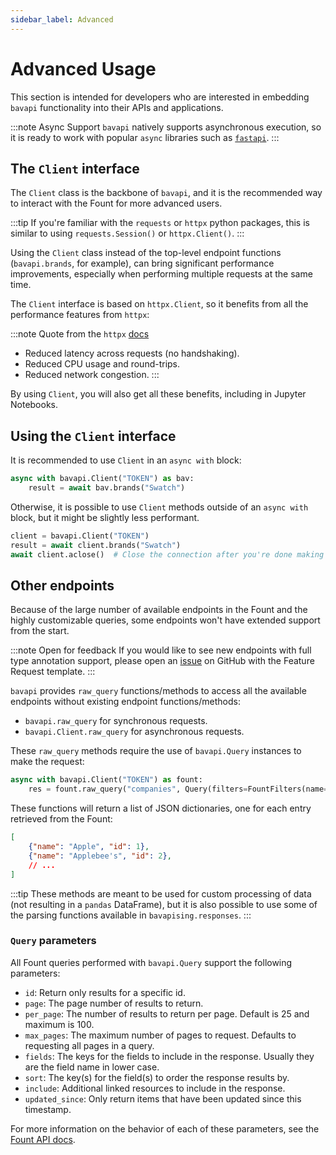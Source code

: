 ```yaml
---
sidebar_label: Advanced
---
```


# Advanced Usage

This section is intended for developers who are interested in embedding `bavapi` functionality into their APIs and applications.

:::note Async Support
`bavapi` natively supports asynchronous execution, so it is ready to work with popular `async` libraries such as [`fastapi`](https://fastapi.tiangolo.com/).
:::

## The `Client` interface

The `Client` class is the backbone of `bavapi`, and it is the recommended way to interact with the Fount for more advanced users.

:::tip
If you're familiar with the `requests` or `httpx` python packages, this is similar to using `requests.Session()` or `httpx.Client()`.
:::

Using the `Client` class instead of the top-level endpoint functions (`bavapi.brands`, for example), can bring significant performance improvements, especially when performing multiple requests at the same time.

The `Client` interface is based on `httpx.Client`, so it benefits from all the performance features from `httpx`:

:::note Quote from the `httpx` [docs](https://www.python-httpx.org/advanced/)
- Reduced latency across requests (no handshaking).
- Reduced CPU usage and round-trips.
- Reduced network congestion.
:::

By using `Client`, you will also get all these benefits, including in Jupyter Notebooks.

## Using the `Client` interface


It is recommended to use `Client` in an `async with` block:

```py
async with bavapi.Client("TOKEN") as bav:
    result = await bav.brands("Swatch")
```

Otherwise, it is possible to use `Client` methods outside of an `async with` block, but it might be slightly less performant.

```py
client = bavapi.Client("TOKEN")
result = await client.brands("Swatch")
await client.aclose()  # Close the connection after you're done making requests
```

## Other endpoints

Because of the large number of available endpoints in the Fount and the highly customizable queries, some endpoints won't have extended support from the start.

:::note Open for feedback
If you would like to see new endpoints with full type annotation support, please open an [issue](https://github.com/wppbav/bavapi-sdk-python/issues) on GitHub with the Feature Request template.
:::

`bavapi` provides `raw_query` functions/methods to access all the available endpoints without existing endpoint functions/methods:

- `bavapi.raw_query` for synchronous requests.
- `bavapi.Client.raw_query` for asynchronous requests.

These `raw_query` methods require the use of `bavapi.Query` instances to make the request:

```py
async with bavapi.Client("TOKEN") as fount:
    res = fount.raw_query("companies", Query(filters=FountFilters(name="Facebook")))
```

These functions will return a list of JSON dictionaries, one for each entry retrieved from the Fount:

```json
[
    {"name": "Apple", "id": 1},
    {"name": "Applebee's", "id": 2},
    // ...
]
```

:::tip
These methods are meant to be used for custom processing of data (not resulting in a `pandas` DataFrame), but it is also possible to use some of the parsing functions available in `bavapising.responses`.
:::

### `Query` parameters

All Fount queries performed with `bavapi.Query` support the following parameters:

- `id`: Return only results for a specific id.
- `page`: The page number of results to return.
- `per_page`: The number of results to return per page. Default is 25 and maximum is 100.
- `max_pages`: The maximum number of pages to request. Defaults to requesting all pages in a query.
- `fields`: The keys for the fields to include in the response. Usually they are the field name in lower case.
- `sort`: The key(s) for the field(s) to order the response results by.
- `include`: Additional linked resources to include in the response.
- `updated_since`: Only return items that have been updated since this timestamp.

For more information on the behavior of each of these parameters, see the [Fount API docs](https://developer.wppbav.com/docs/2.x/intro).

